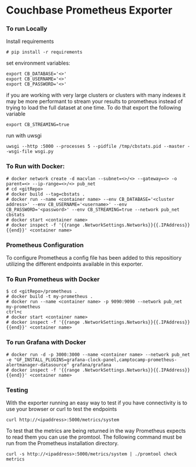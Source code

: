 # Couchbase Prometheus Exporter

### To run Locally

Install requirements<br />

```
# pip install -r requirements
```

set environment variables:<br/>

```
export CB_DATABASE='<>' 
export CB_USERNAME='<>'
export CB_PASSWORD='<>'
```

if you are working with very large clusters or clusters with many indexes it may be more performant to stream your results to prometheus instead of trying to load the full dataset at one time. To do that export the following variable</br>
```
export CB_STREAMING=true
```

run with uwsgi<br/>
```
uwsgi --http :5000 --processes 5 --pidfile /tmp/cbstats.pid --master --wsgi-file wsgi.py
```

### To Run with Docker:

```
# docker network create -d macvlan --subnet=<>/<> --gateway=<> -o parent=<> --ip-range=<>/<> pub_net
# cd <gitRepo>
# docker build --tag=cbstats .
# docker run --name <container name> --env CB_DATABASE='<cluster address>' --env CB_USERNAME='<username>' --env CB_PASSWORD='<password>' --env CB_STREAMING=true --network pub_net cbstats
# docker start <container name>
# docker inspect -f '{{range .NetworkSettings.Networks}}{{.IPAddress}}{{end}}' <container name>
```

### Prometheus Configuration
To configure Prometheus a config file has been added to this repositiory utilizing the different endpoints available in this exporter.

### To Run Prometheus with Docker
```
$ cd <gitRepo>/prometheus .
# docker build -t my-prometheus .
# docker run --name <container name> -p 9090:9090 --network pub_net my-prometheus
ctrl+c
# docker start <container name>
# docker inspect -f '{{range .NetworkSettings.Networks}}{{.IPAddress}}{{end}}' <container name>
```

### To run Grafana with Docker
```
# docker run -d -p 3000:3000 --name <container name> --network pub_net -e "GF_INSTALL_PLUGINS=grafana-clock-panel,camptocamp-prometheus-alertmanager-datasource" grafana/grafana
# docker inspect -f '{{range .NetworkSettings.Networks}}{{.IPAddress}}{{end}}' <container name>
```

### Testing
With the exporter running an easy way to test if you have connectivity is to use your browser or curl to test the endpoints<br />

```curl http://<ipaddress>:5000/metrics/system```

To test that the metrics are being returned in the way Prometheus expects to read them you can use the promtool. The following command must be run from the Prometheus installation directory.<br />

```curl -s http://<ipaddress>:5000/metrics/system | ./promtool check metrics``` 
